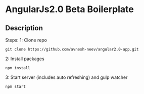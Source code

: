 # AngularJs2.0 Beta Boilerplate

## Description

Steps: 
1: Clone repo
```
git clone https://github.com/avnesh-neev/angular2.0-app.git
```
2: Install packages
```
npm install
```
3: Start server (includes auto refreshing) and gulp watcher
```
npm start
```
